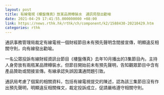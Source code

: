 ```yaml
---
layout: post
title: 有線電視《樓盤傳真》放某品牌樽裝水　通訊局發出勸喻
date: 2021-04-29 17:41:55.000000000 +08:00
link: https://news.rthk.hk/rthk/ch/component/k2/1588430-20210429.htm
categories: rthk
---
```


通訊事務管理局裁定有線電視一個財經節目未有預先聲明含間接宣傳，明顯違反相關守則，向有線發出勸喻。

一名公眾投訴有線財經資訊台節目《樓盤傳真》去年10月播出的3集節目內，主持人身旁放有兩瓶某品牌樽裝水，但節目開始前未有預先聲明，告知觀眾節目中含有產品贊助或間接宣傳。有線承認失誤因溝通問題引致。

通訊局考慮了個案的相關資料，包括有線電視提交的陳述，認為該三集節目沒有作出預先聲明，明顯違反相關條文，裁定投訴成立，促請嚴格遵守相關守則。
